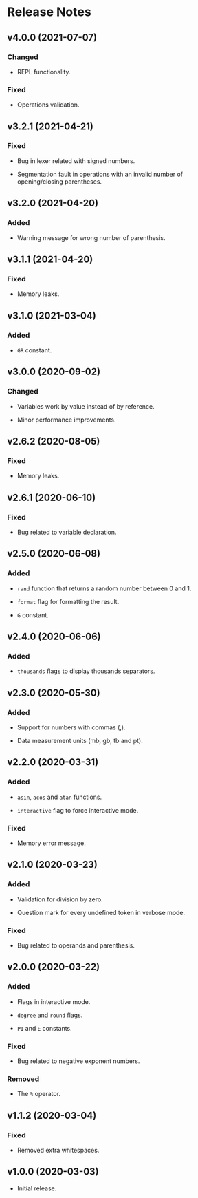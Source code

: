 # Release Notes

## v4.0.0 (2021-07-07)

### Changed

- REPL functionality.

### Fixed

- Operations validation.

## v3.2.1 (2021-04-21)

### Fixed

- Bug in lexer related with signed numbers.

- Segmentation fault in operations with an invalid number of opening/closing parentheses.

## v3.2.0 (2021-04-20)

### Added

- Warning message for wrong number of parenthesis.

## v3.1.1 (2021-04-20)

### Fixed

- Memory leaks.

## v3.1.0 (2021-03-04)

### Added

- `GR` constant.

## v3.0.0 (2020-09-02)

### Changed

- Variables work by value instead of by reference.

- Minor performance improvements.

## v2.6.2 (2020-08-05)

### Fixed

- Memory leaks.

## v2.6.1 (2020-06-10)

### Fixed

- Bug related to variable declaration.

## v2.5.0 (2020-06-08)

### Added

- `rand` function that returns a random number between 0 and 1.

- `format` flag for formatting the result.

- `G` constant.

## v2.4.0 (2020-06-06)

### Added

- `thousands` flags to display thousands separators.

## v2.3.0 (2020-05-30)

### Added

- Support for numbers with commas (,).

- Data measurement units (mb, gb, tb and pt).

## v2.2.0 (2020-03-31)

### Added

- `asin`, `acos` and `atan` functions.

- `interactive` flag to force interactive mode.

### Fixed

- Memory error message.

## v2.1.0 (2020-03-23)

### Added

- Validation for division by zero.

- Question mark for every undefined token in verbose mode.

### Fixed

- Bug related to operands and parenthesis.

## v2.0.0 (2020-03-22)

### Added

- Flags in interactive mode.

- `degree` and `round` flags.

- `PI` and `E` constants.

### Fixed

- Bug related to negative exponent numbers.

### Removed

- The `%` operator.

## v1.1.2 (2020-03-04)

### Fixed

- Removed extra whitespaces.

## v1.0.0 (2020-03-03)

- Initial release.
